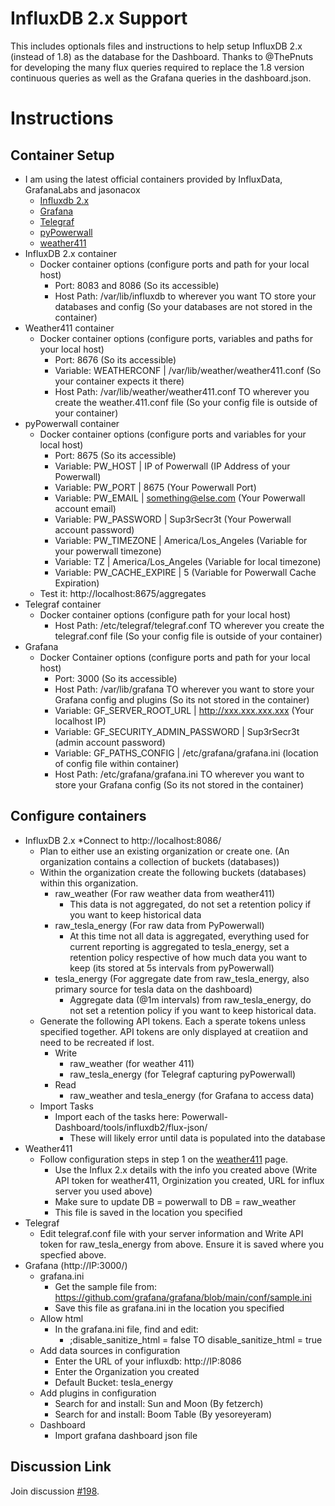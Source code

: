 # InfluxDB 2.x Support

This includes optionals files and instructions to help setup InfluxDB 2.x (instead of 1.8) as the database for the Dashboard. Thanks to @ThePnuts for developing the many flux queries required to replace the 1.8 version continuous queries as well as the Grafana queries in the dashboard.json.

# Instructions

## Container Setup
* I am using the latest official containers provided by InfluxData, GrafanaLabs and jasonacox
  * [Influxdb 2.x](https://hub.docker.com/_/influxdb/)
  * [Grafana](https://hub.docker.com/r/grafana/grafana/)
  * [Telegraf](https://hub.docker.com/_/telegraf/)
  * [pyPowerwall](https://hub.docker.com/r/jasonacox/pypowerwall/)
  * [weather411](https://hub.docker.com/r/jasonacox/weather411/)
* InfluxDB 2.x container
  * Docker container options (configure ports and path for your local host)
    * Port: 8083 and 8086 (So its accessible)
    * Host Path: /var/lib/influxdb to wherever you want TO store your databases and config (So your databases are not stored in the container)
* Weather411 container
  * Docker container options (configure ports, variables and paths for your local host)
    * Port: 8676 (So its accessible)
    * Variable: WEATHERCONF | /var/lib/weather/weather411.conf (So your container expects it there)
    * Host Path: /var/lib/weather/weather411.conf TO wherever you create the weather.411.conf file (So your config file is outside of your container)
* pyPowerwall container
  * Docker container options (configure ports and variables for your local host)
    * Port: 8675 (So its accessible)
    * Variable: PW_HOST | IP of Powerwall  (IP Address of your Powerwall)
    * Variable: PW_PORT | 8675  (Your Powerwall Port)
    * Variable: PW_EMAIL | something@else.com  (Your Powerwall account email)
    * Variable: PW_PASSWORD | Sup3rSecr3t  (Your Powerwall account password)
    * Variable: PW_TIMEZONE | America/Los_Angeles  (Variable for your powerwall timezone)
    * Variable: TZ | America/Los_Angeles  (Variable for local timezone)
    * Variable: PW_CACHE_EXPIRE | 5 (Variable for Powerwall Cache Expiration)
  * Test it: http://localhost:8675/aggregates
* Telegraf container
  * Docker container options (configure path for your local host)
    * Host Path: /etc/telegraf/telegraf.conf TO wherever you create the telegraf.conf file (So your config file is outside of your container)
* Grafana
  * Docker Container options (configure ports and path for your local host)
    * Port: 3000 (So its accessible)
    * Host Path: /var/lib/grafana TO wherever you want to store your Grafana config and plugins (So its not stored in the container)
    * Variable: GF_SERVER_ROOT_URL | http://xxx.xxx.xxx.xxx  (Your localhost IP)
    * Variable: GF_SECURITY_ADMIN_PASSWORD | Sup3rSecr3t  (admin account password)
    * Variable: GF_PATHS_CONFIG | /etc/grafana/grafana.ini  (location of config file within container)
    * Host Path: /etc/grafana/grafana.ini TO wherever you want to store your Grafana config (So its not stored in the container)
    
## Configure containers
* InfluxDB 2.x
  *Connect to http://localhost:8086/
  * Plan to either use an existing organization or create one. (An organization contains a collection of buckets (databases))
  * Within the organization create the following buckets (databases) within this organization.
    * raw_weather (For raw weather data from weather411)
      * This data is not aggregated, do not set a retention policy if you want to keep historical data
    * raw_tesla_energy (For raw data from PyPowerwall)
      * At this time not all data is aggregated, everything used for current reporting is aggregated to tesla_energy, set a retention policy respective of how much data you want to keep (its stored at 5s intervals from pyPowerwall)
    * tesla_energy (For aggregate date from raw_tesla_energy, also primary source for tesla data on the dashboard)
      * Aggregate data (@1m intervals) from raw_tesla_energy, do not set a retention policy if you want to keep historical data.
  * Generate the following API tokens. Each a sperate tokens unless specified together. API tokens are only displayed at creatiion and need to be recreated if lost.
    * Write
      * raw_weather (for weather 411)
      * raw_tesla_energy (for Telegraf capturing pyPowerwall)
    * Read
      * raw_weather and tesla_energy (for Grafana to access data)
  * Import Tasks
    * Import each of the tasks here: Powerwall-Dashboard/tools/influxdb2/flux-json/
      * These will likely error until data is populated into the database
* Weather411
  * Follow configuration steps in step 1 on the [weather411](https://hub.docker.com/r/jasonacox/weather411/) page.
    * Use the Influx 2.x details with the info you created above (Write API token for weather411, Orginization you created, URL for influx server you used above)
    * Make sure to update DB = powerwall to DB = raw_weather
    * This file is saved in the location you specified
* Telegraf
  * Edit telegraf.conf file with your server information and Write API token for raw_tesla_energy from above. Ensure it is saved where you specfied above.
* Grafana (http://IP:3000/)
  * grafana.ini
    * Get the sample file from: https://github.com/grafana/grafana/blob/main/conf/sample.ini
    * Save this file as grafana.ini in the location you specified
  * Allow html
    * In the grafana.ini file, find and edit:
      * ;disable_sanitize_html = false TO disable_sanitize_html = true
  * Add data sources in configuration
    * Enter the URL of your influxdb: http://IP:8086
    * Enter the Organization you created
    * Default Bucket: tesla_energy
  * Add plugins in configuration
    * Search for and install: Sun and Moon (By fetzerch)
    * Search for and install: Boom Table (By yesoreyeram)
  * Dashboard
    * Import grafana dashboard json file

## Discussion Link

Join discussion [#198](https://github.com/jasonacox/Powerwall-Dashboard/discussions/198).
